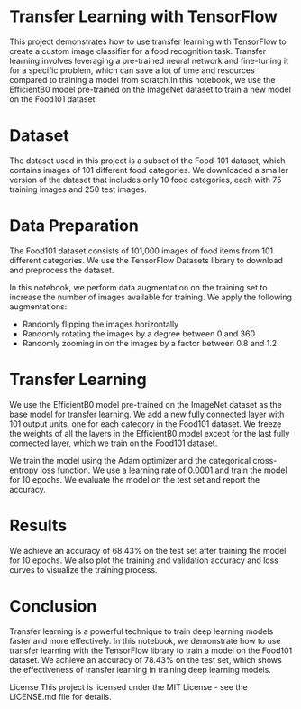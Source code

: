 # Transfer Learning with TensorFlow
This project demonstrates how to use transfer learning with TensorFlow to create a custom image classifier for a food recognition task. Transfer learning involves leveraging a pre-trained neural network and fine-tuning it for a specific problem, which can save a lot of time and resources compared to training a model from scratch.In this notebook, we use the EfficientB0 model pre-trained on the ImageNet dataset to train a new model on the Food101 dataset.

# Dataset
The dataset used in this project is a subset of the Food-101 dataset, which contains images of 101 different food categories. We downloaded a smaller version of the dataset that includes only 10 food categories, each with 75 training images and 250 test images.

# Data Preparation
The Food101 dataset consists of 101,000 images of food items from 101 different categories. We use the TensorFlow Datasets library to download and preprocess the dataset.

In this notebook, we perform data augmentation on the training set to increase the number of images available for training. We apply the following augmentations:

- Randomly flipping the images horizontally
- Randomly rotating the images by a degree between 0 and 360
- Randomly zooming in on the images by a factor between 0.8 and 1.2

# Transfer Learning
We use the EfficientB0 model pre-trained on the ImageNet dataset as the base model for transfer learning. We add a new fully connected layer with 101 output units, one for each category in the Food101 dataset. We freeze the weights of all the layers in the EfficientB0 model except for the last fully connected layer, which we train on the Food101 dataset.

We train the model using the Adam optimizer and the categorical cross-entropy loss function. We use a learning rate of 0.0001 and train the model for 10 epochs. We evaluate the model on the test set and report the accuracy.
# Results
We achieve an accuracy of 68.43% on the test set after training the model for 10 epochs. We also plot the training and validation accuracy and loss curves to visualize the training process.

# Conclusion
Transfer learning is a powerful technique to train deep learning models faster and more effectively. In this notebook, we demonstrate how to use transfer learning with the TensorFlow library to train a model on the Food101 dataset. We achieve an accuracy of 78.43% on the test set, which shows the effectiveness of transfer learning in training deep learning models.

License
This project is licensed under the MIT License - see the LICENSE.md file for details.
